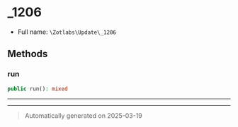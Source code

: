 
# _1206





* Full name: `\Zotlabs\Update\_1206`




## Methods


### run



```php
public run(): mixed
```












***


***
> Automatically generated on 2025-03-19
